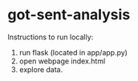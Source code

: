 # got-sent-analysis

Instructions to run locally:

1. run flask (located in app/app.py)
2. open webpage index.html
3. explore data.

